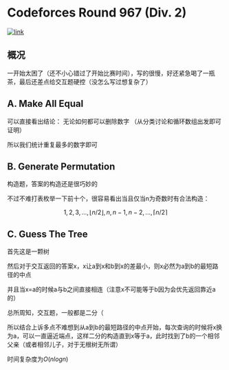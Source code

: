 # Codeforces Round 967 (Div. 2)
[![link]( https://img.shields.io/badge/Codeforces-Round_967-03a89e?style=for-the-badge)](https://codeforces.com/contest/2001)

## 概况

一开始太困了（还不小心错过了开始比赛时间），写的很慢，好还紧急喝了一瓶茶，最后还差点给交互题硬控（没怎么写过想复杂了）

## A. Make All Equal

可以直接看出结论： 无论如何都可以删除数字
（从分类讨论和循环数组出发即可证明）

所以我们统计重复最多的数字即可

## B. Generate Permutation

构造题，答案的构造还是很巧妙的

不过不难打表枚举一下前十个，很容易看出当且仅当n为奇数时有合法构造：

$$1,2,3,...,\lfloor n/2 \rfloor , n,n-1,n-2,...,\lceil n/2 \rceil$$

## C. Guess The Tree

首先这是一颗树

然后对于交互返回的答案x，x让a到x和b到x的差最小，则x必然为a到b的最短路径的中点

并且当x=a的时候a与b之间直接相连（注意x不可能等于b因为会优先返回靠近a的）

总所周知，交互题，一般都是二分（

所以结合上诉多点不难想到从a到b的最短路径的中点开始，每次查询的时候将x换为a，可以一直逼近端点，这样二分的构造直到x等于a，此时找到了b的一个相邻父亲（或者相邻儿子，对于无根树无所谓）

时间复杂度为$O(nlogn)$